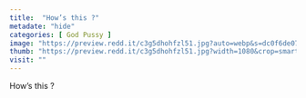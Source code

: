 ```yaml
---
title:  "How’s this ?"
metadate: "hide"
categories: [ God Pussy ]
image: "https://preview.redd.it/c3g5dhohfzl51.jpg?auto=webp&s=dc0f6de07a9811b1dcfdd83518d28141ce948ef5"
thumb: "https://preview.redd.it/c3g5dhohfzl51.jpg?width=1080&crop=smart&auto=webp&s=61001e9dce1bd83894d8166cd4bdb1ca1375adfe"
visit: ""
---
```

How’s this ?
